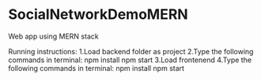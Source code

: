 # SocialNetworkDemoMERN
Web app using MERN stack

Running instructions:
1.Load backend folder as project
2.Type the following commands in terminal:
npm install
npm start
3.Load frontenend
4.Type the following commands in terminal:
npm install
npm start
